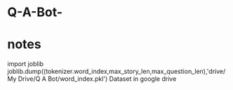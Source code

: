 # Q-A-Bot-





















# notes 
import joblib
joblib.dump((tokenizer.word_index,max_story_len,max_question_len),'drive/My Drive/Q A Bot/word_index.pkl')
Dataset in google drive
